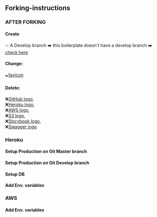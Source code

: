 ## Forking-instructions

### AFTER FORKING


#### Create 
💥 A Develop branch ➡️ this boilerplate doesn't have a develop branch ➡️ [check here](https://github.com/HackYourFuture-CPH/boilerplate-for-fp/branches)


#### Change:
🚼[favicon](https://github.com/HackYourFuture-CPH/boilerplate-for-fp/blob/master/public/favicon.ico)

#### Delete: 
❌[GitHub logo](https://github.com/HackYourFuture-CPH/boilerplate-for-fp/blob/master/git-logo.png),  
❌[Heroku logo](https://github.com/HackYourFuture-CPH/boilerplate-for-fp/blob/master/heroku-logo.svg),   
❌[AWS logo](https://github.com/HackYourFuture-CPH/boilerplate-for-fp/blob/master/aws.svg),  
❌[S3 logo](https://github.com/HackYourFuture-CPH/boilerplate-for-fp/blob/master/s3.png),  
❌[Storybook logo](https://github.com/HackYourFuture-CPH/boilerplate-for-fp/blob/master/storybook.svg),   
❌[Swagger logo](https://github.com/HackYourFuture-CPH/boilerplate-for-fp/blob/master/swagger-logo.png)  


### Heroku

#### Setup Production on Git Master branch
#### Setup Production on Git Develop branch
#### Setup DB
#### Add Env. variables

### AWS
#### Add Env. variables

